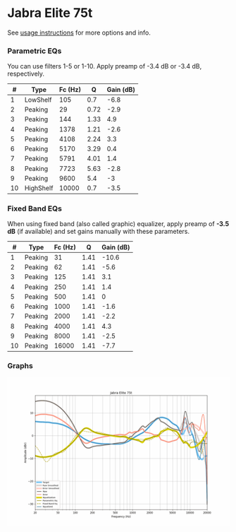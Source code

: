 # Jabra Elite 75t
See [usage instructions](https://github.com/jaakkopasanen/AutoEq#usage) for more options and info.

### Parametric EQs
You can use filters 1-5 or 1-10. Apply preamp of -3.4 dB or -3.4 dB, respectively.

|   # | Type      |   Fc (Hz) |    Q |   Gain (dB) |
|-----|-----------|-----------|------|-------------|
|   1 | LowShelf  |       105 | 0.7  |        -6.8 |
|   2 | Peaking   |        29 | 0.72 |        -2.9 |
|   3 | Peaking   |       144 | 1.33 |         4.9 |
|   4 | Peaking   |      1378 | 1.21 |        -2.6 |
|   5 | Peaking   |      4108 | 2.24 |         3.3 |
|   6 | Peaking   |      5170 | 3.29 |         0.4 |
|   7 | Peaking   |      5791 | 4.01 |         1.4 |
|   8 | Peaking   |      7723 | 5.63 |        -2.8 |
|   9 | Peaking   |      9600 | 5.4  |        -3   |
|  10 | HighShelf |     10000 | 0.7  |        -3.5 |

### Fixed Band EQs
When using fixed band (also called graphic) equalizer, apply preamp of **-3.5 dB** (if available) and set gains manually with these parameters.

|   # | Type    |   Fc (Hz) |    Q |   Gain (dB) |
|-----|---------|-----------|------|-------------|
|   1 | Peaking |        31 | 1.41 |       -10.6 |
|   2 | Peaking |        62 | 1.41 |        -5.6 |
|   3 | Peaking |       125 | 1.41 |         3.1 |
|   4 | Peaking |       250 | 1.41 |         1.4 |
|   5 | Peaking |       500 | 1.41 |         0   |
|   6 | Peaking |      1000 | 1.41 |        -1.6 |
|   7 | Peaking |      2000 | 1.41 |        -2.2 |
|   8 | Peaking |      4000 | 1.41 |         4.3 |
|   9 | Peaking |      8000 | 1.41 |        -2.5 |
|  10 | Peaking |     16000 | 1.41 |        -7.7 |

### Graphs
![](./Jabra%20Elite%2075t.png)
